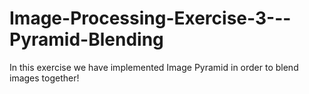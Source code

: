 # Image-Processing-Exercise-3---Pyramid-Blending
In this exercise we have implemented Image Pyramid in order to blend images together!
